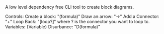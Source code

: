A low level dependency free CLI tool to create block diagrams. 

Controls:
Create a block: "(formula)"
Draw an arrow: "->"
Add a Connector: "+"
Loop Back: "[loop?]" where ? is the connector you want to loop to.
Variables: {Variable}
Disurbance: "D(formula)"
